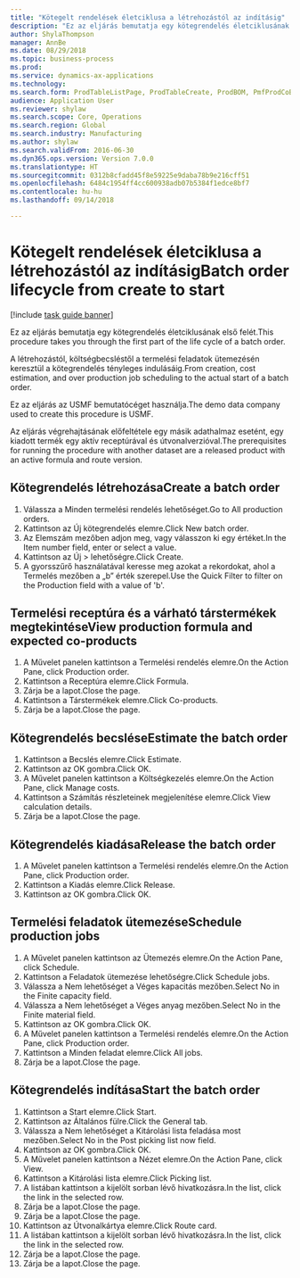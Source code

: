 ```yaml
--- 
title: "Kötegelt rendelések életciklusa a létrehozástól az indításig"
description: "Ez az eljárás bemutatja egy kötegrendelés életciklusának első felét."
author: ShylaThompson
manager: AnnBe
ms.date: 08/29/2018
ms.topic: business-process
ms.prod: 
ms.service: dynamics-ax-applications
ms.technology: 
ms.search.form: ProdTableListPage, ProdTableCreate, ProdBOM, PmfProdCoBy, ProdParmCostEstimation, ProdCalcTrans, ProdParmRelease, ProdSchedule, ProdRouteJob, ProdParmStartUp, ProdJournalTransBOM, ProdJournalTransRoute
audience: Application User
ms.reviewer: shylaw
ms.search.scope: Core, Operations
ms.search.region: Global
ms.search.industry: Manufacturing
ms.author: shylaw
ms.search.validFrom: 2016-06-30
ms.dyn365.ops.version: Version 7.0.0
ms.translationtype: HT
ms.sourcegitcommit: 0312b8cfadd45f8e59225e9daba78b9e216cff51
ms.openlocfilehash: 6484c1954ff4cc600938adb07b5384f1edce8bf7
ms.contentlocale: hu-hu
ms.lasthandoff: 09/14/2018

---
```

# <a name="batch-order-lifecycle-from-create-to-start"></a><span data-ttu-id="2e41d-103">Kötegelt rendelések életciklusa a létrehozástól az indításig</span><span class="sxs-lookup"><span data-stu-id="2e41d-103">Batch order lifecycle from create to start</span></span>

[!include [task guide banner](../../includes/task-guide-banner.md)]

<span data-ttu-id="2e41d-104">Ez az eljárás bemutatja egy kötegrendelés életciklusának első felét.</span><span class="sxs-lookup"><span data-stu-id="2e41d-104">This procedure takes you through the first part of the life cycle of a batch order.</span></span>

<span data-ttu-id="2e41d-105">A létrehozástól, költségbecsléstől a termelési feladatok ütemezésén keresztül a kötegrendelés tényleges indulásáig.</span><span class="sxs-lookup"><span data-stu-id="2e41d-105">From creation, cost estimation, and over production job scheduling to the actual start of a batch order.</span></span>



<span data-ttu-id="2e41d-106">Ez az eljárás az USMF bemutatócéget használja.</span><span class="sxs-lookup"><span data-stu-id="2e41d-106">The demo data company used to create this procedure is USMF.</span></span> 



<span data-ttu-id="2e41d-107">Az eljárás végrehajtásának előfeltétele egy másik adathalmaz esetént, egy kiadott termék egy aktív receptúrával és útvonalverzióval.</span><span class="sxs-lookup"><span data-stu-id="2e41d-107">The prerequisites for running the procedure with another dataset are a released product with an active formula and route version.</span></span>


## <a name="create-a-batch-order"></a><span data-ttu-id="2e41d-108">Kötegrendelés létrehozása</span><span class="sxs-lookup"><span data-stu-id="2e41d-108">Create a batch order</span></span>
1. <span data-ttu-id="2e41d-109">Válassza a Minden termelési rendelés lehetőséget.</span><span class="sxs-lookup"><span data-stu-id="2e41d-109">Go to All production orders.</span></span>
2. <span data-ttu-id="2e41d-110">Kattintson az Új kötegrendelés elemre.</span><span class="sxs-lookup"><span data-stu-id="2e41d-110">Click New batch order.</span></span>
3. <span data-ttu-id="2e41d-111">Az Elemszám mezőben adjon meg, vagy válasszon ki egy értéket.</span><span class="sxs-lookup"><span data-stu-id="2e41d-111">In the Item number field, enter or select a value.</span></span>
4. <span data-ttu-id="2e41d-112">Kattintson az Új > lehetőségre.</span><span class="sxs-lookup"><span data-stu-id="2e41d-112">Click Create.</span></span>
5. <span data-ttu-id="2e41d-113">A gyorsszűrő használatával keresse meg azokat a rekordokat, ahol a Termelés mezőben a „b” érték szerepel.</span><span class="sxs-lookup"><span data-stu-id="2e41d-113">Use the Quick Filter to filter on the Production field with a value of 'b'.</span></span>

## <a name="view-production-formula-and-expected-co-products"></a><span data-ttu-id="2e41d-114">Termelési receptúra és a várható társtermékek megtekintése</span><span class="sxs-lookup"><span data-stu-id="2e41d-114">View production formula and expected co-products</span></span>
1. <span data-ttu-id="2e41d-115">A Művelet panelen kattintson a Termelési rendelés elemre.</span><span class="sxs-lookup"><span data-stu-id="2e41d-115">On the Action Pane, click Production order.</span></span>
2. <span data-ttu-id="2e41d-116">Kattintson a Receptúra elemre.</span><span class="sxs-lookup"><span data-stu-id="2e41d-116">Click Formula.</span></span>
3. <span data-ttu-id="2e41d-117">Zárja be a lapot.</span><span class="sxs-lookup"><span data-stu-id="2e41d-117">Close the page.</span></span>
4. <span data-ttu-id="2e41d-118">Kattintson a Társtermékek elemre.</span><span class="sxs-lookup"><span data-stu-id="2e41d-118">Click Co-products.</span></span>
5. <span data-ttu-id="2e41d-119">Zárja be a lapot.</span><span class="sxs-lookup"><span data-stu-id="2e41d-119">Close the page.</span></span>

## <a name="estimate-the-batch-order"></a><span data-ttu-id="2e41d-120">Kötegrendelés becslése</span><span class="sxs-lookup"><span data-stu-id="2e41d-120">Estimate the batch order</span></span>
1. <span data-ttu-id="2e41d-121">Kattintson a Becslés elemre.</span><span class="sxs-lookup"><span data-stu-id="2e41d-121">Click Estimate.</span></span>
2. <span data-ttu-id="2e41d-122">Kattintson az OK gombra.</span><span class="sxs-lookup"><span data-stu-id="2e41d-122">Click OK.</span></span>
3. <span data-ttu-id="2e41d-123">A Művelet panelen kattintson a Költségkezelés elemre.</span><span class="sxs-lookup"><span data-stu-id="2e41d-123">On the Action Pane, click Manage costs.</span></span>
4. <span data-ttu-id="2e41d-124">Kattintson a Számítás részleteinek megjelenítése elemre.</span><span class="sxs-lookup"><span data-stu-id="2e41d-124">Click View calculation details.</span></span>
5. <span data-ttu-id="2e41d-125">Zárja be a lapot.</span><span class="sxs-lookup"><span data-stu-id="2e41d-125">Close the page.</span></span>

## <a name="release-the-batch-order"></a><span data-ttu-id="2e41d-126">Kötegrendelés kiadása</span><span class="sxs-lookup"><span data-stu-id="2e41d-126">Release the batch order</span></span>
1. <span data-ttu-id="2e41d-127">A Művelet panelen kattintson a Termelési rendelés elemre.</span><span class="sxs-lookup"><span data-stu-id="2e41d-127">On the Action Pane, click Production order.</span></span>
2. <span data-ttu-id="2e41d-128">Kattintson a Kiadás elemre.</span><span class="sxs-lookup"><span data-stu-id="2e41d-128">Click Release.</span></span>
3. <span data-ttu-id="2e41d-129">Kattintson az OK gombra.</span><span class="sxs-lookup"><span data-stu-id="2e41d-129">Click OK.</span></span>

## <a name="schedule-production-jobs"></a><span data-ttu-id="2e41d-130">Termelési feladatok ütemezése</span><span class="sxs-lookup"><span data-stu-id="2e41d-130">Schedule production jobs</span></span>
1. <span data-ttu-id="2e41d-131">A Művelet panelen kattintson az Ütemezés elemre.</span><span class="sxs-lookup"><span data-stu-id="2e41d-131">On the Action Pane, click Schedule.</span></span>
2. <span data-ttu-id="2e41d-132">Kattintson a Feladatok ütemezése lehetőségre.</span><span class="sxs-lookup"><span data-stu-id="2e41d-132">Click Schedule jobs.</span></span>
3. <span data-ttu-id="2e41d-133">Válassza a Nem lehetőséget a Véges kapacitás mezőben.</span><span class="sxs-lookup"><span data-stu-id="2e41d-133">Select No in the Finite capacity field.</span></span>
4. <span data-ttu-id="2e41d-134">Válassza a Nem lehetőséget a Véges anyag mezőben.</span><span class="sxs-lookup"><span data-stu-id="2e41d-134">Select No in the Finite material field.</span></span>
5. <span data-ttu-id="2e41d-135">Kattintson az OK gombra.</span><span class="sxs-lookup"><span data-stu-id="2e41d-135">Click OK.</span></span>
6. <span data-ttu-id="2e41d-136">A Művelet panelen kattintson a Termelési rendelés elemre.</span><span class="sxs-lookup"><span data-stu-id="2e41d-136">On the Action Pane, click Production order.</span></span>
7. <span data-ttu-id="2e41d-137">Kattintson a Minden feladat elemre.</span><span class="sxs-lookup"><span data-stu-id="2e41d-137">Click All jobs.</span></span>
8. <span data-ttu-id="2e41d-138">Zárja be a lapot.</span><span class="sxs-lookup"><span data-stu-id="2e41d-138">Close the page.</span></span>

## <a name="start-the-batch-order"></a><span data-ttu-id="2e41d-139">Kötegrendelés indítása</span><span class="sxs-lookup"><span data-stu-id="2e41d-139">Start the batch order</span></span>
1. <span data-ttu-id="2e41d-140">Kattintson a Start elemre.</span><span class="sxs-lookup"><span data-stu-id="2e41d-140">Click Start.</span></span>
2. <span data-ttu-id="2e41d-141">Kattintson az Általános fülre.</span><span class="sxs-lookup"><span data-stu-id="2e41d-141">Click the General tab.</span></span>
3. <span data-ttu-id="2e41d-142">Válassza a Nem lehetőséget a Kitárolási lista feladása most mezőben.</span><span class="sxs-lookup"><span data-stu-id="2e41d-142">Select No in the Post picking list now field.</span></span>
4. <span data-ttu-id="2e41d-143">Kattintson az OK gombra.</span><span class="sxs-lookup"><span data-stu-id="2e41d-143">Click OK.</span></span>
5. <span data-ttu-id="2e41d-144">A Művelet panelen kattintson a Nézet elemre.</span><span class="sxs-lookup"><span data-stu-id="2e41d-144">On the Action Pane, click View.</span></span>
6. <span data-ttu-id="2e41d-145">Kattintson a Kitárolási lista elemre.</span><span class="sxs-lookup"><span data-stu-id="2e41d-145">Click Picking list.</span></span>
7. <span data-ttu-id="2e41d-146">A listában kattintson a kijelölt sorban lévő hivatkozásra.</span><span class="sxs-lookup"><span data-stu-id="2e41d-146">In the list, click the link in the selected row.</span></span>
8. <span data-ttu-id="2e41d-147">Zárja be a lapot.</span><span class="sxs-lookup"><span data-stu-id="2e41d-147">Close the page.</span></span>
9. <span data-ttu-id="2e41d-148">Zárja be a lapot.</span><span class="sxs-lookup"><span data-stu-id="2e41d-148">Close the page.</span></span>
10. <span data-ttu-id="2e41d-149">Kattintson az Útvonalkártya elemre.</span><span class="sxs-lookup"><span data-stu-id="2e41d-149">Click Route card.</span></span>
11. <span data-ttu-id="2e41d-150">A listában kattintson a kijelölt sorban lévő hivatkozásra.</span><span class="sxs-lookup"><span data-stu-id="2e41d-150">In the list, click the link in the selected row.</span></span>
12. <span data-ttu-id="2e41d-151">Zárja be a lapot.</span><span class="sxs-lookup"><span data-stu-id="2e41d-151">Close the page.</span></span>
13. <span data-ttu-id="2e41d-152">Zárja be a lapot.</span><span class="sxs-lookup"><span data-stu-id="2e41d-152">Close the page.</span></span>


